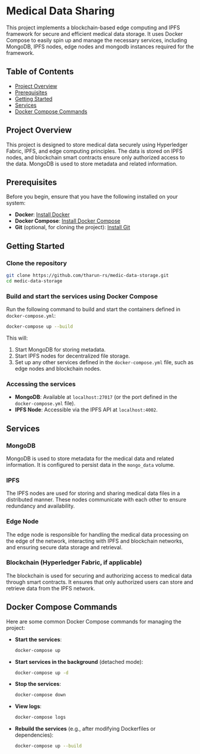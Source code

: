 # Medical Data Sharing

This project implements a blockchain-based edge computing and IPFS framework for secure and efficient medical data storage. It uses Docker Compose to easily spin up and manage the necessary services, including MongoDB, IPFS nodes, edge nodes and mongodb instances required for the framework.

## Table of Contents

- [Project Overview](#project-overview)
- [Prerequisites](#prerequisites)
- [Getting Started](#getting-started)
- [Services](#services)
- [Docker Compose Commands](#docker-compose-commands)

## Project Overview

This project is designed to store medical data securely using Hyperledger Fabric, IPFS, and edge computing principles. The data is stored on IPFS nodes, and blockchain smart contracts ensure only authorized access to the data. MongoDB is used to store metadata and related information.

## Prerequisites

Before you begin, ensure that you have the following installed on your system:

- **Docker**: [Install Docker](https://docs.docker.com/get-docker/)
- **Docker Compose**: [Install Docker Compose](https://docs.docker.com/compose/install/)
- **Git** (optional, for cloning the project): [Install Git](https://git-scm.com/book/en/v2/Getting-Started-Installing-Git)

## Getting Started

### Clone the repository

```bash
git clone https://github.com/tharun-rs/medic-data-storage.git
cd medic-data-storage
```

### Build and start the services using Docker Compose

Run the following command to build and start the containers defined in `docker-compose.yml`:

```bash
docker-compose up --build
```

This will:

1. Start MongoDB for storing metadata.
2. Start IPFS nodes for decentralized file storage.
3. Set up any other services defined in the `docker-compose.yml` file, such as edge nodes and blockchain nodes.

### Accessing the services

- **MongoDB**: Available at `localhost:27017` (or the port defined in the `docker-compose.yml` file).
- **IPFS Node**: Accessible via the IPFS API at `localhost:4002`.

## Services

### MongoDB

MongoDB is used to store metadata for the medical data and related information. It is configured to persist data in the `mongo_data` volume.

### IPFS

The IPFS nodes are used for storing and sharing medical data files in a distributed manner. These nodes communicate with each other to ensure redundancy and availability.

### Edge Node

The edge node is responsible for handling the medical data processing on the edge of the network, interacting with IPFS and blockchain networks, and ensuring secure data storage and retrieval.

### Blockchain (Hyperledger Fabric, if applicable)

The blockchain is used for securing and authorizing access to medical data through smart contracts. It ensures that only authorized users can store and retrieve data from the IPFS network.

## Docker Compose Commands

Here are some common Docker Compose commands for managing the project:

- **Start the services**: 
  ```bash
  docker-compose up
  ```

- **Start services in the background** (detached mode):
  ```bash
  docker-compose up -d
  ```

- **Stop the services**:
  ```bash
  docker-compose down
  ```

- **View logs**:
  ```bash
  docker-compose logs
  ```

- **Rebuild the services** (e.g., after modifying Dockerfiles or dependencies):
  ```bash
  docker-compose up --build
  ```
